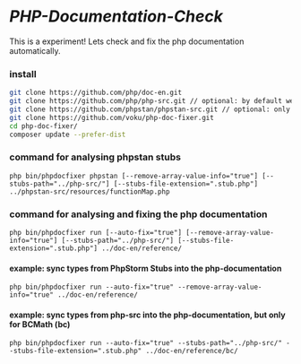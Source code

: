 
# ***PHP-Documentation-Check***

This is a experiment! Lets check and fix the php documentation automatically.

### install
```bash
git clone https://github.com/php/doc-en.git
git clone https://github.com/php/php-src.git // optional: by default we use the PhpStorm Stubs
git clone https://github.com/phpstan/phpstan-src.git // optional: only needed if you will check stubs from phpstan
git clone https://github.com/voku/php-doc-fixer.git
cd php-doc-fixer/
composer update --prefer-dist
```

### command for analysing phpstan stubs
```
php bin/phpdocfixer phpstan [--remove-array-value-info="true"] [--stubs-path="../php-src/"] [--stubs-file-extension=".stub.php"] ../phpstan-src/resources/functionMap.php
```


### command for analysing and fixing the php documentation
```
php bin/phpdocfixer run [--auto-fix="true"] [--remove-array-value-info="true"] [--stubs-path="../php-src/"] [--stubs-file-extension=".stub.php"] ../doc-en/reference/
```

#### example: sync types from PhpStorm Stubs into the php-documentation
```
php bin/phpdocfixer run --auto-fix="true" --remove-array-value-info="true" ../doc-en/reference/
```

#### example: sync types from php-src into the php-documentation, but only for BCMath (bc)
```
php bin/phpdocfixer run --auto-fix="true" --stubs-path="../php-src/" --stubs-file-extension=".stub.php" ../doc-en/reference/bc/
```
